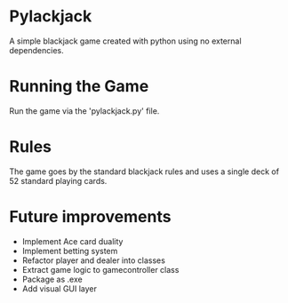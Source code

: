 # Pylackjack
A simple blackjack game created with python using no external dependencies.
# Running the Game
Run the game via the 'pylackjack.py' file.
# Rules
The game goes by the standard blackjack rules and uses a single deck of 52 standard playing cards.
# Future improvements
* Implement Ace card duality
* Implement betting system
* Refactor player and dealer into classes
* Extract game logic to gamecontroller class
* Package as .exe
* Add visual GUI layer
